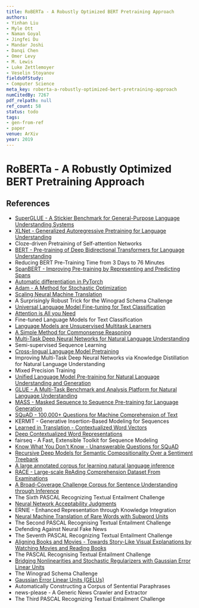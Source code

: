 ```yaml
---
title: RoBERTa - A Robustly Optimized BERT Pretraining Approach
authors:
- Yinhan Liu
- Myle Ott
- Naman Goyal
- Jingfei Du
- Mandar Joshi
- Danqi Chen
- Omer Levy
- M. Lewis
- Luke Zettlemoyer
- Veselin Stoyanov
fieldsOfStudy:
- Computer Science
meta_key: roberta-a-robustly-optimized-bert-pretraining-approach
numCitedBy: 7267
pdf_relpath: null
ref_count: 58
status: todo
tags:
- gen-from-ref
- paper
venue: ArXiv
year: 2019
---
```


# RoBERTa - A Robustly Optimized BERT Pretraining Approach

## References

- [SuperGLUE - A Stickier Benchmark for General-Purpose Language Understanding Systems](./superglue-a-stickier-benchmark-for-general-purpose-language-understanding-systems.md)
- [XLNet - Generalized Autoregressive Pretraining for Language Understanding](./xlnet-generalized-autoregressive-pretraining-for-language-understanding.md)
- Cloze-driven Pretraining of Self-attention Networks
- [BERT - Pre-training of Deep Bidirectional Transformers for Language Understanding](./bert-pre-training-of-deep-bidirectional-transformers-for-language-understanding.md)
- Reducing BERT Pre-Training Time from 3 Days to 76 Minutes
- [SpanBERT - Improving Pre-training by Representing and Predicting Spans](./spanbert-improving-pre-training-by-representing-and-predicting-spans.md)
- [Automatic differentiation in PyTorch](./automatic-differentiation-in-pytorch.md)
- [Adam - A Method for Stochastic Optimization](./adam-a-method-for-stochastic-optimization.md)
- [Scaling Neural Machine Translation](./scaling-neural-machine-translation.md)
- A Surprisingly Robust Trick for the Winograd Schema Challenge
- [Universal Language Model Fine-tuning for Text Classification](./universal-language-model-fine-tuning-for-text-classification.md)
- [Attention is All you Need](./attention-is-all-you-need.md)
- Fine-tuned Language Models for Text Classification
- [Language Models are Unsupervised Multitask Learners](./language-models-are-unsupervised-multitask-learners.md)
- [A Simple Method for Commonsense Reasoning](./a-simple-method-for-commonsense-reasoning.md)
- [Multi-Task Deep Neural Networks for Natural Language Understanding](./multi-task-deep-neural-networks-for-natural-language-understanding.md)
- Semi-supervised Sequence Learning
- [Cross-lingual Language Model Pretraining](./cross-lingual-language-model-pretraining.md)
- Improving Multi-Task Deep Neural Networks via Knowledge Distillation for Natural Language Understanding
- Mixed Precision Training
- [Unified Language Model Pre-training for Natural Language Understanding and Generation](./unified-language-model-pre-training-for-natural-language-understanding-and-generation.md)
- [GLUE - A Multi-Task Benchmark and Analysis Platform for Natural Language Understanding](./glue-a-multi-task-benchmark-and-analysis-platform-for-natural-language-understanding.md)
- [MASS - Masked Sequence to Sequence Pre-training for Language Generation](./mass-masked-sequence-to-sequence-pre-training-for-language-generation.md)
- [SQuAD - 100,000+ Questions for Machine Comprehension of Text](./squad-100-000-questions-for-machine-comprehension-of-text.md)
- KERMIT - Generative Insertion-Based Modeling for Sequences
- [Learned in Translation - Contextualized Word Vectors](./learned-in-translation-contextualized-word-vectors.md)
- [Deep Contextualized Word Representations](./deep-contextualized-word-representations.md)
- fairseq - A Fast, Extensible Toolkit for Sequence Modeling
- [Know What You Don't Know - Unanswerable Questions for SQuAD](./know-what-you-don-t-know-unanswerable-questions-for-squad.md)
- [Recursive Deep Models for Semantic Compositionality Over a Sentiment Treebank](./recursive-deep-models-for-semantic-compositionality-over-a-sentiment-treebank.md)
- [A large annotated corpus for learning natural language inference](./a-large-annotated-corpus-for-learning-natural-language-inference.md)
- [RACE - Large-scale ReAding Comprehension Dataset From Examinations](./race-large-scale-reading-comprehension-dataset-from-examinations.md)
- [A Broad-Coverage Challenge Corpus for Sentence Understanding through Inference](./a-broad-coverage-challenge-corpus-for-sentence-understanding-through-inference.md)
- The Sixth PASCAL Recognizing Textual Entailment Challenge
- [Neural Network Acceptability Judgments](./neural-network-acceptability-judgments.md)
- ERNIE - Enhanced Representation through Knowledge Integration
- [Neural Machine Translation of Rare Words with Subword Units](./neural-machine-translation-of-rare-words-with-subword-units.md)
- The Second PASCAL Recognising Textual Entailment Challenge
- Defending Against Neural Fake News
- The Seventh PASCAL Recognizing Textual Entailment Challenge
- [Aligning Books and Movies - Towards Story-Like Visual Explanations by Watching Movies and Reading Books](./aligning-books-and-movies-towards-story-like-visual-explanations-by-watching-movies-and-reading-books.md)
- The PASCAL Recognising Textual Entailment Challenge
- [Bridging Nonlinearities and Stochastic Regularizers with Gaussian Error Linear Units](./bridging-nonlinearities-and-stochastic-regularizers-with-gaussian-error-linear-units.md)
- The Winograd Schema Challenge
- [Gaussian Error Linear Units (GELUs)](./gaussian-error-linear-units-gelus.md)
- Automatically Constructing a Corpus of Sentential Paraphrases
- news-please - A Generic News Crawler and Extractor
- The Third PASCAL Recognizing Textual Entailment Challenge
